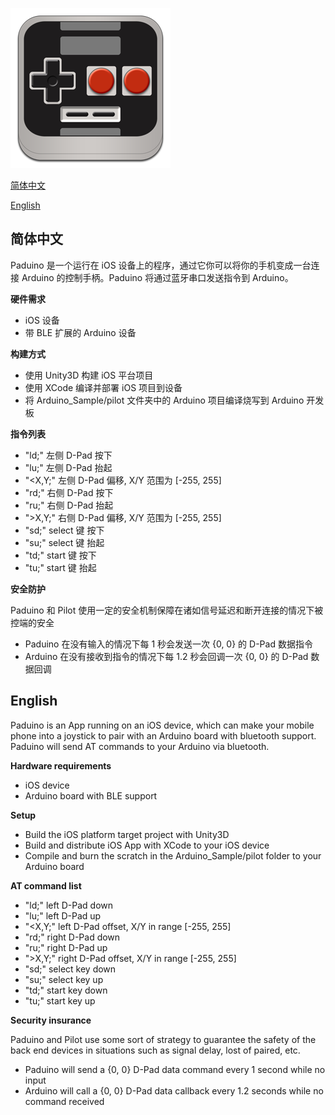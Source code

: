 ![](Assets/res/icon.png)

[简体中文](#简体中文)

[English](#english)

## 简体中文

Paduino 是一个运行在 iOS 设备上的程序，通过它你可以将你的手机变成一台连接 Arduino 的控制手柄。Paduino 将通过蓝牙串口发送指令到 Arduino。

**硬件需求**

 * iOS 设备
 * 带 BLE 扩展的 Arduino 设备

**构建方式**

 * 使用 Unity3D 构建 iOS 平台项目
 * 使用 XCode 编译并部署 iOS 项目到设备
 * 将 Arduino_Sample/pilot 文件夹中的 Arduino 项目编译烧写到 Arduino 开发板

**指令列表**

 * "ld;" 左侧 D-Pad 按下
 * "lu;" 左侧 D-Pad 抬起
 * "<X,Y;" 左侧 D-Pad 偏移, X/Y 范围为 [-255, 255]
 * "rd;" 右侧 D-Pad 按下
 * "ru;" 右侧 D-Pad 抬起
 * ">X,Y;" 右侧 D-Pad 偏移, X/Y 范围为 [-255, 255]
 * "sd;" select 键 按下
 * "su;" select 键 抬起
 * "td;" start 键 按下
 * "tu;" start 键 抬起

**安全防护**

Paduino 和 Pilot 使用一定的安全机制保障在诸如信号延迟和断开连接的情况下被控端的安全

 * Paduino 在没有输入的情况下每 1 秒会发送一次 {0, 0} 的 D-Pad 数据指令
 * Arduino 在没有接收到指令的情况下每 1.2 秒会回调一次 {0, 0} 的 D-Pad 数据回调

## English

Paduino is an App running on an iOS device, which can make your mobile phone into a joystick to pair with an Arduino board with bluetooth support. Paduino will send AT commands to your Arduino via bluetooth.

**Hardware requirements**

 * iOS device
 * Arduino board with BLE support

**Setup**

 * Build the iOS platform target project with Unity3D
 * Build and distribute iOS App with XCode to your iOS device
 * Compile and burn the scratch in the Arduino_Sample/pilot folder to your Arduino board

**AT command list**

 * "ld;" left D-Pad down
 * "lu;" left D-Pad up
 * "<X,Y;" left D-Pad offset, X/Y in range [-255, 255]
 * "rd;" right D-Pad down
 * "ru;" right D-Pad up
 * ">X,Y;" right D-Pad offset, X/Y in range [-255, 255]
 * "sd;" select key down
 * "su;" select key up
 * "td;" start key down
 * "tu;" start key up

**Security insurance**

Paduino and Pilot use some sort of strategy to guarantee the safety of the back end devices in situations such as signal delay, lost of paired, etc.

 * Paduino will send a {0, 0} D-Pad data command every 1 second while no input
 * Arduino will call a {0, 0} D-Pad data callback every 1.2 seconds while no command received

